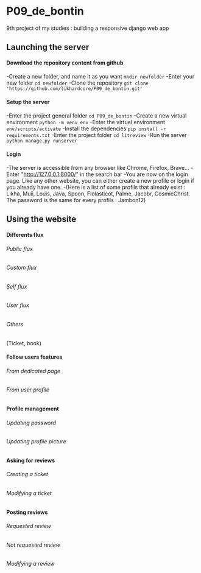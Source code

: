 # P09_de_bontin
9th project of my studies : building a responsive django web app

## Launching the server
#### Download the repository content from github
-Create a new folder, and name it as you want `mkdir newfolder`
-Enter your new folder `cd newfolder`
-Clone the repository `git clone 'https://github.com/likhardcore/P09_de_bontin.git'`

#### Setup the server
-Enter the project general folder `cd P09_de_bontin`
-Create a new virtual environment `python -m venv env`
-Enter the virtuel environment `env/scripts/activate`
-Install the dependencies `pip install -r requirements.txt`
-Enter the project folder `cd litreview`
-Run the server `python manage.py runserver`

#### Login
-The server is accessible from any browser like Chrome, Firefox, Brave...
-Enter "http://127.0.0.1:8000/" in the search bar
-You are now on the login page. Like any other website, you can either create a new profile or login if you already have one.
-(Here is a list of some profils that already exist : Likha, Muii, Louis, Java, Spoon, Flolasticot, Palme, Jacobr, CosmicChrist. The password is the same for every profils : Jambon12)

## Using the website
#### Differents flux
###### Public flux
###### Custom flux
###### Self flux
###### User flux
###### Others
(Ticket, book)

#### Follow users features
###### From dedicated page
###### From user profile

#### Profile management
###### Updating password
###### Updating profile picture

#### Asking for reviews
###### Creating a ticket
###### Modifying a ticket

#### Posting reviews
###### Requested review
###### Not requested review
###### Modifying a review
